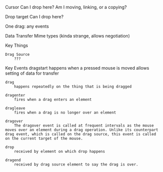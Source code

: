 
Cursor
	Can I drop here?
	Am I moving, linking, or a copying?

Drop target
	Can I drop here?

One drag: any events

Data Transfer
	Mime types (kinda strange, allows negotiation)

Key Things

	Drag Source
		???

Key Events
	dragstart
		happens when a pressed mouse is moved
		allows setting of data for transfer

	drag
		happens repeatedly on the thing that is being dragged

	dragenter
		fires when a drag enters an element

	dragleave
		fires when a drag is no longer over an element

	dragover
		The dragover event is called at frequent intervals as the mouse moves over an element during a drag operation. Unlike its counterpart drag event, which is called on the drag source, this event is called on the current target of the mouse.

	drop
		received by element on which drop happens

	dragend
		received by drag source element to say the drag is over.

